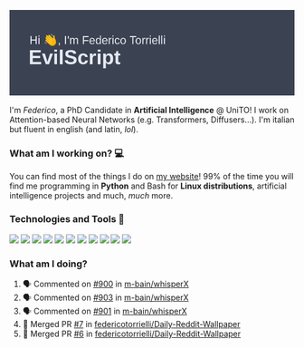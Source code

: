 ![Header](header.png)

I'm *Federico*, a PhD Candidate in **Artificial Intelligence** @ UniTO! I work on Attention-based Neural Networks (e.g. Transformers, Diffusers...).
I'm italian but fluent in english (and latin, *lol*).

### What am I working on? 💻

You can find most of the things I do on [my website](https://www.evilscript.eu/)!
99% of the time you will find me programming in **Python** and Bash for **Linux distributions**, artificial intelligence projects and much, *much* more.

### Technologies and Tools 🔧
![](https://img.shields.io/badge/Editor-VSCode-informational?style=flat&logo=visualstudiocode&logoColor=white&color=2bbc8a)
![](https://img.shields.io/badge/Code-Python-informational?style=flat&logo=Python&logoColor=white&color=2bbc8a)
![](https://img.shields.io/badge/Code-Javascript-informational?style=flat&logo=Javascript&logoColor=white&color=2bbc8a)
![](https://img.shields.io/badge/Code-Java-informational?style=flat&logo=coffeescript&logoColor=white&color=2bbc8a)
![](https://img.shields.io/badge/Code-C-informational?style=flat&logo=C&logoColor=white&color=2bbc8a)
![](https://img.shields.io/badge/Code-Shell-informational?style=flat&logo=Shell&logoColor=white&color=2bbc8a)
![](https://img.shields.io/badge/Learning-Rust-informational?style=flat&logo=Rust&logoColor=white&color=2bbc8a)
![](https://img.shields.io/badge/Tools-PostgreSQL-informational?style=flat&logo=PostgreSQL&logoColor=white&color=e74c3c)
![](https://img.shields.io/badge/Tools-Docker-informational?style=flat&logo=Docker&logoColor=white&color=e74c3c)
![](https://img.shields.io/badge/Hating-Windows-informational?style=flat&logo=windows&logoColor=white&color=0078D6)
![](https://img.shields.io/badge/Mail-ProtonMail-informational?style=flat&logo=protonmail&logoColor=white&color=8B89CC)

### What am I doing?

<!--START_SECTION:activity-->
1. 🗣 Commented on [#900](https://github.com/m-bain/whisperX/pull/900#issuecomment-2435521847) in [m-bain/whisperX](https://github.com/m-bain/whisperX)
2. 🗣 Commented on [#903](https://github.com/m-bain/whisperX/issues/903#issuecomment-2435517676) in [m-bain/whisperX](https://github.com/m-bain/whisperX)
3. 🗣 Commented on [#901](https://github.com/m-bain/whisperX/issues/901#issuecomment-2431935668) in [m-bain/whisperX](https://github.com/m-bain/whisperX)
4. 🎉 Merged PR [#7](https://github.com/federicotorrielli/Daily-Reddit-Wallpaper/pull/7) in [federicotorrielli/Daily-Reddit-Wallpaper](https://github.com/federicotorrielli/Daily-Reddit-Wallpaper)
5. 🎉 Merged PR [#6](https://github.com/federicotorrielli/Daily-Reddit-Wallpaper/pull/6) in [federicotorrielli/Daily-Reddit-Wallpaper](https://github.com/federicotorrielli/Daily-Reddit-Wallpaper)
<!--END_SECTION:activity-->
